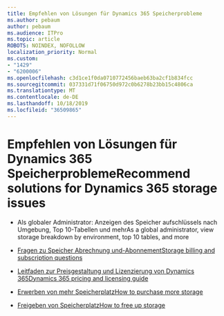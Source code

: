 ```yaml
---
title: Empfehlen von Lösungen für Dynamics 365 Speicherprobleme
ms.author: pebaum
author: pebaum
ms.audience: ITPro
ms.topic: article
ROBOTS: NOINDEX, NOFOLLOW
localization_priority: Normal
ms.custom:
- "1429"
- "6200006"
ms.openlocfilehash: c3d1ce1f0da0710772456baeb63ba2cf1b834fcc
ms.sourcegitcommit: 037331d71f06750d972c0b6278b23bb15c4806ca
ms.translationtype: MT
ms.contentlocale: de-DE
ms.lasthandoff: 10/18/2019
ms.locfileid: "36509865"
---
```

# <a name="recommend-solutions-for-dynamics-365-storage-issues"></a><span data-ttu-id="a2bd2-102">Empfehlen von Lösungen für Dynamics 365 Speicherprobleme</span><span class="sxs-lookup"><span data-stu-id="a2bd2-102">Recommend solutions for Dynamics 365 storage issues</span></span>

* <span data-ttu-id="a2bd2-103">Als globaler Administrator: Anzeigen des Speicher aufschlüssels nach Umgebung, Top 10-Tabellen und mehr</span><span class="sxs-lookup"><span data-stu-id="a2bd2-103">As a global administrator, view storage breakdown by environment, top 10 tables, and more</span></span>

* [<span data-ttu-id="a2bd2-104">Fragen zu Speicher Abrechnung und-Abonnement</span><span class="sxs-lookup"><span data-stu-id="a2bd2-104">Storage billing and subscription questions</span></span>](https://docs.microsoft.com/dynamics365/customer-engagement/admin/contact-information-microsoft-dynamics-365-online-billing-support)

* [<span data-ttu-id="a2bd2-105">Leitfaden zur Preisgestaltung und Lizenzierung von Dynamics 365</span><span class="sxs-lookup"><span data-stu-id="a2bd2-105">Dynamics 365 pricing and licensing guide</span></span>](https://dynamics.microsoft.com/pricing/)

* [<span data-ttu-id="a2bd2-106">Erwerben von mehr Speicherplatz</span><span class="sxs-lookup"><span data-stu-id="a2bd2-106">How to purchase more storage</span></span>](https://docs.microsoft.com/dynamics365/customer-engagement/admin/manage-storage#add-storage-to-dynamics-365-online)

* [<span data-ttu-id="a2bd2-107">Freigeben von Speicherplatz</span><span class="sxs-lookup"><span data-stu-id="a2bd2-107">How to free up storage</span></span>](https://docs.microsoft.com/dynamics365/customer-engagement/admin/free-storage-space)
